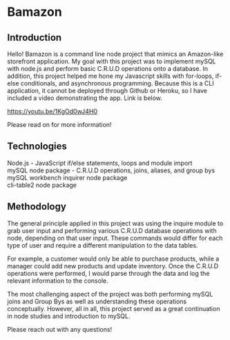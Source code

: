 # Bamazon

## Introduction
Hello! Bamazon is a command line node project that mimics an Amazon-like storefront application. My goal with this project was to implement mySQL with node.js and perform basic C.R.U.D operations onto a database. In addition, this project helped me hone my Javascript skills with for-loops, if-else conditionals, and asynchronous programming. Because this is a CLI application, it cannot be deployed through Github or Heroku, so I have included a video demonstrating the app. Link is below.

https://youtu.be/1KgOd0wJ4H0

Please read on for more information!

## Technologies
Node.js - JavaScript if/else statements, loops and module import<br/>
mySQL node package - C.R.U.D operations, joins, aliases, and group bys<br/>
mySQL workbench
inquirer node package<br/>
cli-table2 node package

## Methodology 
The general principle applied in this project was using the inquire module to grab user input and performing various C.R.U.D database operations with node, depending on that user input. These commands would differ for each type of user and require a different manipulation to the data tables. 

For example, a customer would only be able to purchase products, while a manager could add new products and update inventory. Once the C.R.U.D operations were performed, I would parse through the data and log the relevant information to the console. 

The most challenging aspect of the project was both performing mySQL joins and Group Bys as well as understanding these operations conceptually. However, all in all, this project served as a great continuation in node studies and introduction to mySQL.

Please reach out with any questions!
